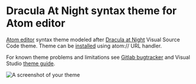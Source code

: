 # Dracula At Night syntax theme for Atom editor

[Atom editor](https://atom.io/) syntax theme modeled after
[Dracula at Night](https://github.com/bceskavich/dracula-at-night "Dracula at Night") Visual Source Code theme. Theme can be [installed](https://atom.io/themes/dracula-night-syntax) using atom:// URL handler.

For known theme problems and limitations see [Gitlab bugtracker](https://gitlab.com/hsn10/dracula-night-syntax/issues) and Visual Studio
[theme guide](https://code.visualstudio.com/api/references/theme-color#editor-colors).

![A screenshot of your theme](https://camo.githubusercontent.com/ce197121bfb22f8c447fde974b7ed374a6bb92b0/68747470733a2f2f647a776f6e73656d72697368372e636c6f756466726f6e742e6e65742f6974656d732f327133723135343332733348303030313375316a2f53637265656e25323053686f74253230323031382d30362d3032253230617425323031302e31362e30312e706e67)
